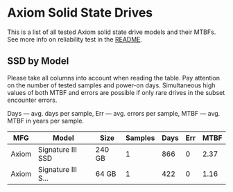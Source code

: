 Axiom Solid State Drives
========================

This is a list of all tested Axiom solid state drive models and their MTBFs. See
more info on reliability test in the [README](https://github.com/linuxhw/SMART).

SSD by Model
------------

Please take all columns into account when reading the table. Pay attention on the
number of tested samples and power-on days. Simultaneous high values of both MTBF
and errors are possible if only rare drives in the subset encounter errors.

Days — avg. days per sample,
Err  — avg. errors per sample,
MTBF — avg. MTBF in years per sample.

| MFG       | Model              | Size   | Samples | Days  | Err   | MTBF   |
|-----------|--------------------|--------|---------|-------|-------|--------|
| Axiom     | Signature III SSD  | 240 GB | 1       | 866   | 0     | 2.37   |
| Axiom     | Signature III S... | 64 GB  | 1       | 422   | 0     | 1.16   |

